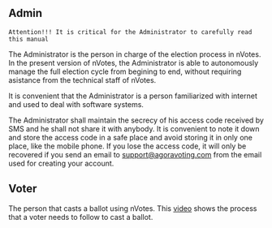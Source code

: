 ## Admin

    Attention!!! It is critical for the Administrator to carefully read this manual

The Administrator is the person in charge of the election process in nVotes. In the present version of nVotes, the Administrator is able to autonomously manage the full election cycle from begining to end, without requiring asistance from the technical staff of nVotes.

It is convenient that the Administrator is a person familiarized with internet and used to deal with software systems.

The Administrator shall maintain the secrecy of his access code received by SMS and he shall not share it with anybody. It is convenient to note it down and store the access code in a safe place and avoid storing it in only one place, like the mobile phone. If you lose the access code, it will only be recovered if you send an email to [support@agoravoting.com](support@agoravoting.com) from the email used for creating your account.

## Voter

The person that casts a ballot using nVotes. This [video](https://docs.google.com/file/d/0B0YWdwxH6K5XdUs5MmNUMmdIbXM/edit)  shows the process that a voter needs to follow to cast a ballot.

